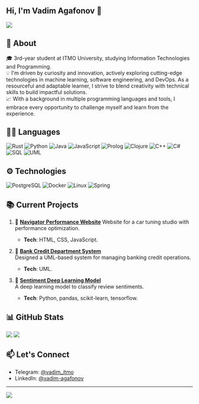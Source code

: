 ## Hi, I'm Vadim Agafonov 👋

[![](https://raw.githubusercontent.com/AgafonovVadim/AgafonovVadim/master/profile.gif)](https://github.com/AgafonovVadim)

## 🌟 About
🎓 3rd-year student at ITMO University, studying Information Technologies and Programming.</br>
💡 I'm driven by curiosity and innovation, actively exploring cutting-edge technologies in machine learning, software engineering, and DevOps. As a resourceful and adaptable learner, I strive to blend creativity with technical skills to build impactful solutions.</br>
📈 With a background in multiple programming languages and tools, I embrace every opportunity to challenge myself and learn from the experience.</br>

## 👨‍💻 Languages

![Rust](https://img.shields.io/badge/-Rust-000?&logo=Rust&color=ff6700) 
![Python](https://img.shields.io/badge/-Python-000?&logo=Python&color=ff6700)
![Java](https://img.shields.io/badge/-Java-000?&logo=Java&logoColor=007396&color=ff6700)
![JavaScript](https://img.shields.io/badge/-JavaScript-000?&logo=JavaScript&color=ff6700)
![Prolog](https://img.shields.io/badge/-Prolog-000?&logo=Prolog&color=ff6700)
![Clojure](https://img.shields.io/badge/-Clojure-000?&logo=Clojure&color=ff6700)
![C++](https://img.shields.io/badge/-C++-000?&logo=c%2b%2b&logoColor=00599C&color=ff6700)
![C#](https://img.shields.io/badge/-C%23-000?&logo=c%23&color=ff6700)
![SQL](https://img.shields.io/badge/-SQL-000?&logo=MySQL&logoColor=7ABDFF&color=ff6700)
![UML](https://img.shields.io/badge/-UML-000?&logo=UML&color=ff6700)


## ⚙ Technologies

![PostgreSQL](https://img.shields.io/badge/-PostgreSQL-000?&logo=PostgreSQL&logoColor=7ABDFF&color=ff6700)
![Docker](https://img.shields.io/badge/-Docker-000?&logo=Docker&color=ff6700)
![Linux](https://img.shields.io/badge/-Linux-000?&logo=Linux&color=ff6700)
![Spring](https://img.shields.io/badge/-Spring-000?&logo=Spring&color=ff6700)


## 📚 Current Projects

1. 🚗 [**Navigator Performance Website**](https://github.com/AgafonovVadim/Navigator-Performance) 
   Website for a car tuning studio with performance optimization.  
   - **Tech**: HTML, CSS, JavaScript.  

2. 🏦 [**Bank Credit Department System**](https://github.com/AgafonovVadim/Bank-Credit-Department)  
   Designed a UML-based system for managing banking credit operations.  
   - **Tech**: UML.  

3. 💌 [**Sentiment Deep Learning Model**](https://github.com/AgafonovVadim/Car-Value-Predictor)  
   A deep learning model to classify review sentiments.  
   - **Tech**: Python, pandas, scikit-learn, tensorflow.  

## 📊 GitHub Stats
![](https://github-readme-stats.vercel.app/api?username=AgafonovVadim&text_color=FF652F&bg_color=09131B&title_color=FFFFFF&icon_color=FFFFFF&hide_border=true&include_all_commits=true&count_private=true)
![](https://github-readme-streak-stats.herokuapp.com/?user=AgafonovVadim&theme=codestackr&hide_border=true)</br>


## 📫 Let's Connect
- Telegram: [@vadim_itmo](https://t.me/vadim_itmo)
- LinkedIn: [@vadim-agafonov](https://www.linkedin.com/in/vadim-agafonov)


---
[![](https://visitcount.itsvg.in/api?id=AgafonovVadim&icon=0&color=0)](https://visitcount.itsvg.in)
